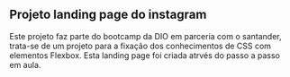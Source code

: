 ## Projeto landing page do instagram

Este projeto faz parte do bootcamp da DIO em parceria com o santander, trata-se de um projeto para a fixação dos conhecimentos de CSS com elementos Flexbox. Esta landing page foi criada atrvés do passo a passo em aula.
